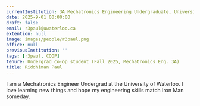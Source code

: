 ```yaml
---
currentInstitution: 3A Mechatronics Engineering Undergraduate, University of Waterloo
date: 2025-9-01 00:00:00
draft: false
email: r3paul@uwaterloo.ca
extention: null
image: images/people/r3paul.png
office: null
previousInstitution: ''
tags: [r3paul, COOP]
tenure: Undergrad co-op student (Fall 2025, Mechatronics Eng. 3A)
title: Riddhiman Paul
---
```



I am a Mechatronics Engineer Undergrad at the University of Waterloo. I love learning new things and hope my engineering skills match Iron Man someday.
